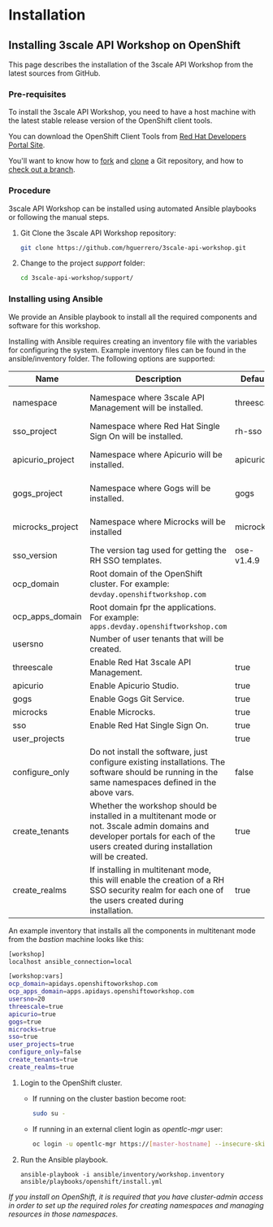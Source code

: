 # Installation

## Installing 3scale API Workshop on OpenShift

This page describes the installation of the 3scale API Workshop from the latest sources from GitHub.

### Pre-requisites

To install the 3scale API Workshop, you need to have a host machine with the latest stable release version of the OpenShift client tools.

You can download the OpenShift Client Tools from [Red Hat Developers Portal Site](https://developers.redhat.com/products/openshift/download/).

You'll want to know how to [fork](https://help.github.com/articles/fork-a-repo/) and [clone](https://help.github.com/articles/cloning-a-repository/) a Git repository, and how to [check out a branch](https://git-scm.com/docs/git-checkout#git-checkout-emgitcheckoutemltbranchgt).

### Procedure

3scale API Workshop can be installed using automated Ansible playbooks or following the manual steps.

1. Git Clone the 3scale API Workshop repository:

    ```bash
    git clone https://github.com/hguerrero/3scale-api-workshop.git
    ```

1. Change to the project *support* folder:

    ```bash
    cd 3scale-api-workshop/support/
    ```

### Installing using Ansible

We provide an Ansible playbook to install all the required components and software for this workshop.

Installing with Ansible requires creating an inventory file with the variables for configuring the system. Example inventory files can be found in the ansible/inventory folder. The following options are supported:

Name | Description | Default | Required
--- | --- | --- | ---
namespace | Namespace where 3scale API Management will be installed. | threescale | Yes, if *threescale* is enabled 
sso_project | Namespace where Red Hat Single Sign On will be installed. | rh-sso | Yes, if *sso* is enabled
apicurio_project | Namespace where Apicurio will be installed. | apicurio | Yes, if *apicurio* is enabled
gogs_project | Namespace where Gogs will be installed. | gogs | Yes, if *gogs* is enabled
microcks_project | Namespace where Microcks will be installed | microcks | Yes, if *microcks* is enabled
sso_version | The version tag used for getting the RH SSO templates. | ose-v1.4.9 | No
ocp_domain | Root domain of the OpenShift cluster. For example: `devday.openshiftworkshop.com` | | Yes
ocp\_apps\_domain | Root domain fpr the applications. For example: `apps.devday.openshiftworkshop.com`  | | Yes
usersno | Number of user tenants that will be created. | | Yes
threescale | Enable Red Hat 3scale API Management. | true | No
apicurio | Enable Apicurio Studio. | true | No
gogs | Enable Gogs Git Service. |  true | No
microcks | Enable Microcks. | true | No
sso | Enable Red Hat Single Sign On. | true | No
user_projects | | true | No
configure_only | Do not install the software, just configure existing installations. The software should be running in the same namespaces defined in the above vars. | false | No
create_tenants | Whether the workshop  should be installed in a multitenant mode or not. 3scale admin domains and developer portals for each of the users created during installation will be created. | true | Yes, if *threescale* is enabled
create_realms | If installing in multitenant mode, this will enable the creation of a RH SSO security realm for each one of the users created during installation. | true | No

An example inventory that installs all the components in multitenant mode from the *bastion* machine looks like this:

```bash
[workshop]
localhost ansible_connection=local

[workshop:vars]
ocp_domain=apidays.openshiftoworkshop.com
ocp_apps_domain=apps.apidays.openshiftoworkshop.com
usersno=20
threescale=true
apicurio=true
gogs=true
microcks=true
sso=true
user_projects=true
configure_only=false
create_tenants=true
create_realms=true
```

1. Login to the OpenShift cluster.
    
    * If running on the cluster bastion become root:

      ```bash
      sudo su -
      ```
      
    * If running in an external client login as *opentlc-mgr* user:
    
      ```bash
      oc login -u opentlc-mgr https://[master-hostname] --insecure-skip-tls-verify
      ```
1. Run the Ansible playbook.

    ```
    ansible-playbook -i ansible/inventory/workshop.inventory ansible/playbooks/openshift/install.yml 
    ```
*If you install on OpenShift, it is required that you have cluster-admin access in order to set up the required roles for creating namespaces and managing resources in those namespaces*.

